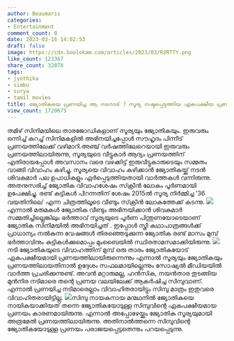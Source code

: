 ```yaml
---
author: Beaumaris
categories:
- Entertainment
comment_count: 0
date: 2023-03-16 14:02:53
draft: false
image: https://cdn.boolokam.com/articles/2023/03/R2RTTY.png
like_count: 123367
share_count: 32878
tags:
- jyothika
- simbu
- surya
- tamil movies
title: ജ്യോതികയെ പ്രണയിച്ച ആ നടനാര് ? സൂര്യ നഷ്ടപ്പെടുത്തിയ ഏകപക്ഷീയ പ്രണയം !
view_count: 1720675
---
```


തമിഴ് സിനിമയിലെ താരജോഡികളാണ് സൂര്യയും ജ്യോതികയും. ഇരുവരും ഒന്നിച്ച് കുറച്ച് സിനിമകളിൽ അഭിനയിച്ചപ്പോൾ സൗഹൃദം പിന്നീട് പ്രണയത്തിലേക്ക് വഴിമാറി.അഞ്ച് വർഷത്തിലേറെയായി ഇരുവരും പ്രണയത്തിലായിരുന്നു, സൂര്യയുടെ വീട്ടുകാർ ആദ്യം പ്രണയത്തിന് എതിരായപ്പോൾ അവസാനം വരെ വഴക്കിട്ട് ഇരുവീട്ടുകാരുടെയും സമ്മതം വാങ്ങി വിവാഹം കഴിച്ചു. സൂര്യയെ വിവാഹം കഴിക്കാൻ ജ്യോതികയ്ക്ക് നടൻ ശിവകുമാർ പല ഉപാധികളും ഏർപ്പെടുത്തിയതായി വാർത്തകൾ വന്നിരുന്നു. അതനുസരിച്ച് ജ്യോതിക വിവാഹശേഷം സ്‌ക്രീൻ ലോകം പൂർണമായി ഉപേക്ഷിച്ചു. രണ്ട് കുട്ടികൾ പിറന്നതിന് ശേഷം 2015ൽ സൂര്യ നിർമ്മിച്ച '36 വയതിനിലെ' എന്ന ചിത്രത്തിലൂടെ വീണ്ടും സ്‌ക്രീൻ ലോകത്തേക്ക് കടന്നു. ![](https://cdn.boolokam.com/articles/2023/03/R2RTTY.png)എന്നാൽ മരുമകൾ ജ്യോതിക വീണ്ടും അഭിനയിക്കാൻ ശിവകുമാർ സമ്മതിച്ചില്ലെങ്കിലും ഭർത്താവ് സൂര്യയുടെ പൂർണ പിന്തുണയോടെയാണ് ജ്യോതിക സിനിമയിൽ അഭിനയിച്ചത് . ഇപ്പോൾ സ്ത്രീ കഥാപാത്രങ്ങൾക്ക് പ്രാധാന്യം നൽകുന്ന വേഷങ്ങൾ തിരഞ്ഞെടുക്കുന്ന ജ്യോതിക രണ്ട് മാസം മുമ്പ് ഭർത്താവിനും കുട്ടികൾക്കുമൊപ്പം മുംബൈയിൽ സ്ഥിരതാമസമാക്കിയിരുന്നു. ![](https://cdn.boolokam.com/articles/2023/03/R2RR2R2G.jpeg)നടി ജ്യോതികയുടെ വിവാഹത്തിന് മുമ്പ് ഒരു താരം ജ്യോതികയോട് ഏകപക്ഷീയമായി പ്രണയത്തിലായിരുന്നെന്നും എന്നാൽ സൂര്യയും ജ്യോതികയും പ്രണയത്തിലായതിനാൽ ഉദ്ദേശം സഫലമായില്ലെന്നും സോഷ്യൽ മീഡിയയിൽ വാർത്ത പ്രചരിക്കുന്നുണ്ട്. അവൻ മറ്റാരുമല്ല, ഹൻസിക, നയൻതാര തുടങ്ങിയ മുൻനിര നടിമാരെ തന്റെ പ്രണയ വലയിലേക്ക് ആകർഷിച്ച സിമ്പുവാണ്. എന്നാൽ പ്രണയിച്ച നടിമാരെല്ലാം വിവാഹിതരായിട്ടും സിമ്പു മാത്രം ഇതുവരെ വിവാഹിതരായിട്ടില്ല. ![](https://cdn.boolokam.com/articles/2023/03/DQQ-3-1024x576.jpg)സിമ്പു നായകനായ മന്മഥനിൽ ജ്യോതികയെ നായികയാക്കിയത് തന്നെ ജ്യോതികയോടുള്ള സിമ്പുവിന്റെ ഏകപക്ഷീയമായ പ്രണയം കാരണമായിരുന്നു. എന്നാൽ അപ്പോഴേയ്ക്കും ജ്യോതിക സൂര്യയുമായി അത്രമേൽ പ്രണയത്തിലായിരുന്നു. അതിനാൽത്തന്നെ സിമ്പുവിന്റെ ജ്യോതികയോടുള്ള പ്രണയം പരാജയപ്പെട്ടതെന്നും പറയപ്പെടുന്നു.